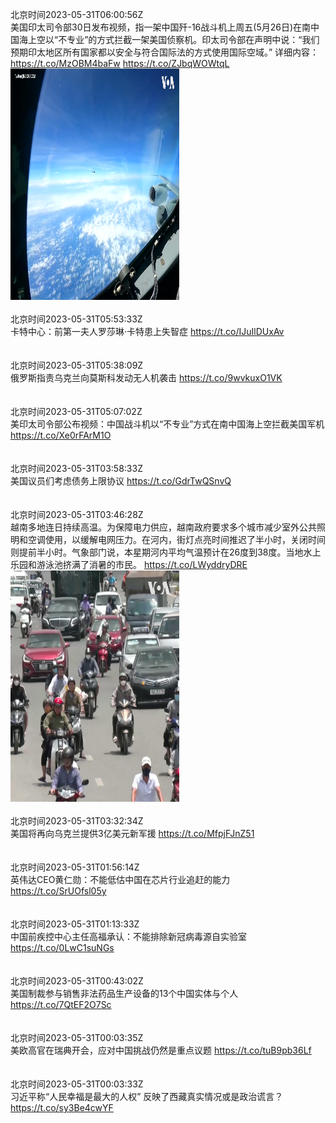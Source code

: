 北京时间2023-05-31T06:00:56Z<br>美国印太司令部30日发布视频，指一架中国歼-16战斗机上周五(5月26日)在南中国海上空以“不专业”的方式拦截一架美国侦察机。印太司令部在声明中说：“我们预期印太地区所有国家都以安全与符合国际法的方式使用国际空域。” 详细内容：https://t.co/MzOBM4baFw https://t.co/ZJbqWOWtqL<br><img src='/temp/video/2023/u-Month-5/at-Day-31/VOAChinese/1663666831956082694_0.jpg' width='270' height='370'><br><br>北京时间2023-05-31T05:53:33Z<br>卡特中心：前第一夫人罗莎琳·卡特患上失智症 https://t.co/IJuIlDUxAv<br><br><br>北京时间2023-05-31T05:38:09Z<br>俄罗斯指责乌克兰向莫斯科发动无人机袭击 https://t.co/9wvkuxO1VK<br><br><br>北京时间2023-05-31T05:07:02Z<br>美印太司令部公布视频：中国战斗机以“不专业”方式在南中国海上空拦截美国军机 https://t.co/Xe0rFArM1O<br><br><br>北京时间2023-05-31T03:58:33Z<br>美国议员们考虑债务上限协议 https://t.co/GdrTwQSnvQ<br><br><br>北京时间2023-05-31T03:46:28Z<br>越南多地连日持续高温。为保障电力供应，越南政府要求多个城市减少室外公共照明和空调使用，以缓解电网压力。在河内，街灯点亮时间推迟了半小时，关闭时间则提前半小时。气象部门说，本星期河内平均气温预计在26度到38度。当地水上乐园和游泳池挤满了消暑的市民。 https://t.co/LWyddryDRE<br><img src='/temp/video/2023/u-Month-5/at-Day-31/VOAChinese/1663632991015321603_0.jpg' width='270' height='370'><br><br>北京时间2023-05-31T03:32:34Z<br>美国将再向乌克兰提供3亿美元新军援 https://t.co/MfpjFJnZ51<br><br><br>北京时间2023-05-31T01:56:14Z<br>英伟达CEO黄仁勋：不能低估中国在芯片行业追赶的能力 https://t.co/SrUOfsl05y<br><br><br>北京时间2023-05-31T01:13:33Z<br>中国前疾控中心主任高福承认：不能排除新冠病毒源自实验室 https://t.co/0LwC1suNGs<br><br><br>北京时间2023-05-31T00:43:02Z<br>美国制裁参与销售非法药品生产设备的13个中国实体与个人 https://t.co/7QtEF2O7Sc<br><br><br>北京时间2023-05-31T00:03:35Z<br>美欧高官在瑞典开会，应对中国挑战仍然是重点议题 https://t.co/tuB9pb36Lf<br><br><br>北京时间2023-05-31T00:03:33Z<br>习近平称“人民幸福是最大的人权” 反映了西藏真实情况或是政治谎言？ https://t.co/sy3Be4cwYF<br><br><br>